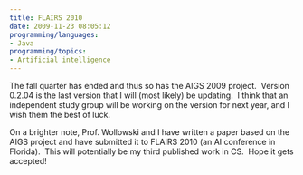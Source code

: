 ```yaml
---
title: FLAIRS 2010
date: 2009-11-23 08:05:12
programming/languages:
- Java
programming/topics:
- Artificial intelligence
---
```

The fall quarter has ended and thus so has the AIGS 2009 project.  Version 0.2.04 is the last version that I will (most likely) be updating.  I think that an independent study group will be working on the version for next year, and I wish them the best of luck.

On a brighter note, Prof. Wollowski and I have written a paper based on the AIGS project and have submitted it to FLAIRS 2010 (an AI conference in Florida).  This will potentially be my third published work in CS.  Hope it gets accepted!